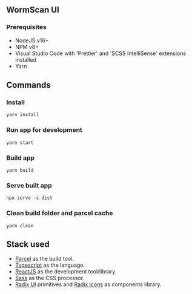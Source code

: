 ## WormScan UI

### Prerequisites

- NodeJS v16+
- NPM v8+
- Visual Studio Code with 'Prettier' and 'SCSS IntelliSense' extensions installed
- Yarn

## Commands

### Install

```
yarn install
```

### Run app for development

```
yarn start
```

### Build app

```
yarn build
```

### Serve built app

```
npx serve -s dist
```

### Clean build folder and parcel cache

```
yarn clean
```

## Stack used

- [Parcel](https://parceljs.org/) as the build tool.
- [Typescript](https://www.typescriptlang.org/) as the language.
- [ReactJS](https://reactjs.org/) as the development tool/library.
- [Sass](https://sass-lang.com/) as the CSS processor.
- [Radix UI](https://www.radix-ui.com/) primitives and [Radix Icons](https://icons.radix-ui.com/) as components library.
